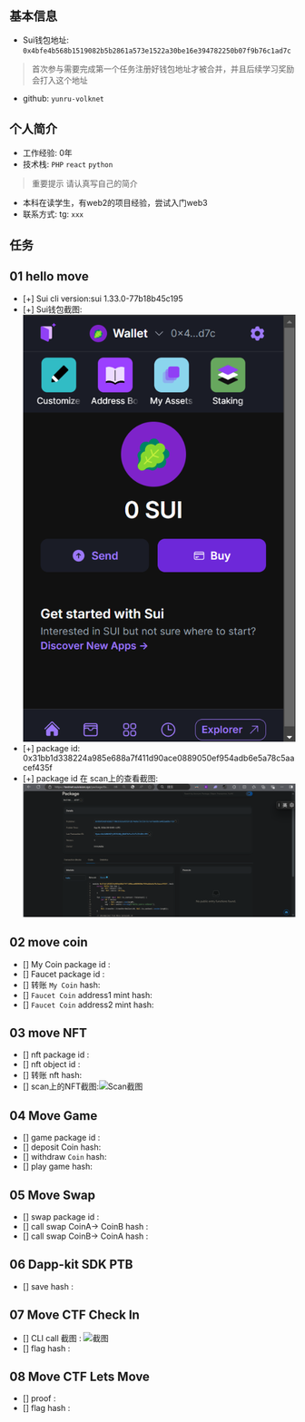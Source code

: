 ## 基本信息
- Sui钱包地址: `0x4bfe4b568b1519082b5b2861a573e1522a30be16e394782250b07f9b76c1ad7c`
> 首次参与需要完成第一个任务注册好钱包地址才被合并，并且后续学习奖励会打入这个地址
- github: `yunru-volknet`

## 个人简介
- 工作经验: 0年
- 技术栈: `PHP` `react` `python ` 
> 重要提示 请认真写自己的简介
- 本科在读学生，有web2的项目经验，尝试入门web3
- 联系方式: tg: `xxx` 

## 任务

##   01 hello move  
- [+] Sui cli version:sui 1.33.0-77b18b45c195
- [+] Sui钱包截图: ![Sui钱包截图](./images/image_sui_wallet.png)
- [+] package id: 0x31bb1d338224a985e688a7f411d90ace0889050ef954adb6e5a78c5aacef435f
- [+] package id 在 scan上的查看截图:![Scan截图](./images/image_package_id.png)

##   02 move coin
- [] My Coin package id : 
- [] Faucet package id : 
- [] 转账 `My Coin` hash:
- [] `Faucet Coin` address1 mint hash:
- [] `Faucet Coin` address2 mint hash:

##   03 move NFT
- [] nft package id :
- [] nft object id : 
- [] 转账 nft  hash:
- [] scan上的NFT截图:![Scan截图](./images/你的图片地址)

##   04 Move Game
- [] game package id :
- [] deposit Coin hash:
- [] withdraw `Coin` hash:
- [] play game hash:

##   05 Move Swap
- [] swap package id :
- [] call swap CoinA-> CoinB  hash :
- [] call swap CoinB-> CoinA  hash :

##   06 Dapp-kit SDK PTB
- [] save hash :

##   07 Move CTF Check In
- [] CLI call 截图 : ![截图](./images/你的图片地址)
- [] flag hash :

##   08 Move CTF Lets Move
- [] proof : 
- [] flag hash :
